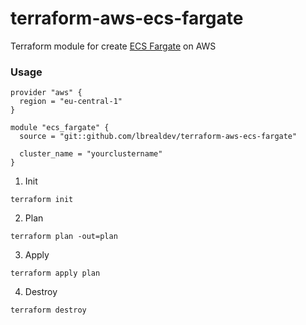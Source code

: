 # terraform-aws-ecs-fargate
Terraform module for create [ECS Fargate](https://www.terraform.io/docs/providers/aws/r/ecs_cluster.html) on AWS


### Usage
```
provider "aws" {
  region = "eu-central-1"
}

module "ecs_fargate" {
  source = "git::github.com/lbrealdev/terraform-aws-ecs-fargate"

  cluster_name = "yourclustername"
}
```


1. Init
```
terraform init
```
2. Plan
```
terraform plan -out=plan
```
3. Apply
```
terraform apply plan
```
4. Destroy
```
terraform destroy
```